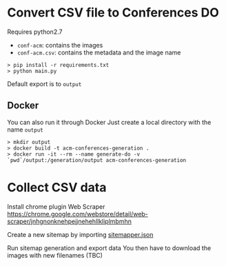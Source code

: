 
# Convert CSV file to Conferences DO

Requires python2.7


* `conf-acm`: contains the images 
* `conf-acm.csv`: contains the metadata and the image name

```shell
> pip install -r requirements.txt
> python main.py
```

Default export is to `output`

## Docker 

You can also run it through Docker 
Just create a local directory with the name `output`

```shell
> mkdir output
> docker build -t acm-conferences-generation .
> docker run -it --rm --name generate-do -v `pwd`/output:/generation/output acm-conferences-generation
```

# Collect CSV data

Install chrome plugin Web Scraper
https://chrome.google.com/webstore/detail/web-scraper/jnhgnonknehpejjnehehllkliplmbmhn

Create a new sitemap  by importing  [sitemapper.json](/blob/master/sitemapper.json)

Run sitemap generation and export data
You then have to download the images with new filenames (TBC)